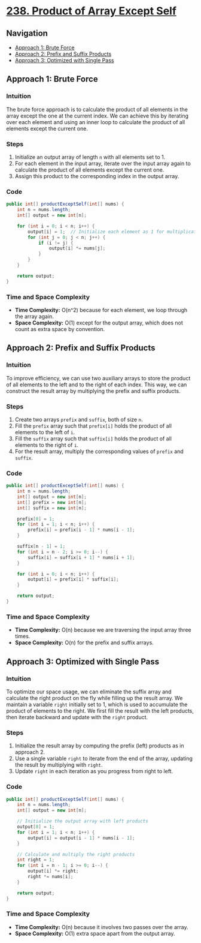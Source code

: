 # [238. Product of Array Except Self](https://leetcode.com/problems/product-of-array-except-self/)

## Navigation
- [Approach 1: Brute Force](#approach-1-brute-force)
- [Approach 2: Prefix and Suffix Products](#approach-2-prefix-and-suffix-products)
- [Approach 3: Optimized with Single Pass](#approach-3-optimized-with-single-pass)

## Approach 1: Brute Force

### Intuition
The brute force approach is to calculate the product of all elements in the array except the one at the current index.
We can achieve this by iterating over each element and using an inner loop to calculate the product of all elements except the current one.

### Steps
1. Initialize an output array of length `n` with all elements set to 1.
2. For each element in the input array, iterate over the input array again to calculate the product of all elements except the current one.
3. Assign this product to the corresponding index in the output array.

### Code
```java
public int[] productExceptSelf(int[] nums) {
    int n = nums.length;
    int[] output = new int[n];

    for (int i = 0; i < n; i++) {
        output[i] = 1;  // Initialize each element as 1 for multiplication
        for (int j = 0; j < n; j++) {
            if (i != j) {
                output[i] *= nums[j];
            }
        }
    }

    return output;
}
```

### Time and Space Complexity
- **Time Complexity:** O(n^2) because for each element, we loop through the array again.
- **Space Complexity:** O(1) except for the output array, which does not count as extra space by convention.

## Approach 2: Prefix and Suffix Products

### Intuition
To improve efficiency, we can use two auxiliary arrays to store the product of all elements to the left and to the right of each index.
This way, we can construct the result array by multiplying the prefix and suffix products.

### Steps
1. Create two arrays `prefix` and `suffix`, both of size `n`.
2. Fill the `prefix` array such that `prefix[i]` holds the product of all elements to the left of `i`.
3. Fill the `suffix` array such that `suffix[i]` holds the product of all elements to the right of `i`.
4. For the result array, multiply the corresponding values of `prefix` and `suffix`.

### Code
```java
public int[] productExceptSelf(int[] nums) {
    int n = nums.length;
    int[] output = new int[n];
    int[] prefix = new int[n];
    int[] suffix = new int[n];

    prefix[0] = 1;
    for (int i = 1; i < n; i++) {
        prefix[i] = prefix[i - 1] * nums[i - 1];
    }

    suffix[n - 1] = 1;
    for (int i = n - 2; i >= 0; i--) {
        suffix[i] = suffix[i + 1] * nums[i + 1];
    }

    for (int i = 0; i < n; i++) {
        output[i] = prefix[i] * suffix[i];
    }

    return output;
}
```

### Time and Space Complexity
- **Time Complexity:** O(n) because we are traversing the input array three times.
- **Space Complexity:** O(n) for the prefix and suffix arrays.

## Approach 3: Optimized with Single Pass

### Intuition
To optimize our space usage, we can eliminate the suffix array and calculate the right product on the fly while filling up the result array.
We maintain a variable `right` initially set to 1, which is used to accumulate the product of elements to the right.
We first fill the result with the left products, then iterate backward and update with the `right` product.

### Steps
1. Initialize the result array by computing the prefix (left) products as in approach 2.
2. Use a single variable `right` to iterate from the end of the array, updating the result by multiplying with `right`.
3. Update `right` in each iteration as you progress from right to left.

### Code
```java
public int[] productExceptSelf(int[] nums) {
    int n = nums.length;
    int[] output = new int[n];

    // Initialize the output array with left products
    output[0] = 1;
    for (int i = 1; i < n; i++) {
        output[i] = output[i - 1] * nums[i - 1];
    }

    // Calculate and multiply the right products
    int right = 1;
    for (int i = n - 1; i >= 0; i--) {
        output[i] *= right;
        right *= nums[i];
    }

    return output;
}
```

### Time and Space Complexity
- **Time Complexity:** O(n) because it involves two passes over the array.
- **Space Complexity:** O(1) extra space apart from the output array.
